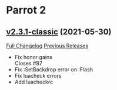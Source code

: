 # Parrot 2

## [v2.3.1-classic](https://github.com/nebularg/Parrot2/tree/v2.3.1-classic) (2021-05-30)
[Full Changelog](https://github.com/nebularg/Parrot2/compare/v2.3.0-classic...v2.3.1-classic) [Previous Releases](https://github.com/nebularg/Parrot2/releases)

- Fix honor gains  
    Closes #87  
- Fix :SetBackdrop error on :Flash  
- Fix luacheck errors  
- Add luacheckrc  

